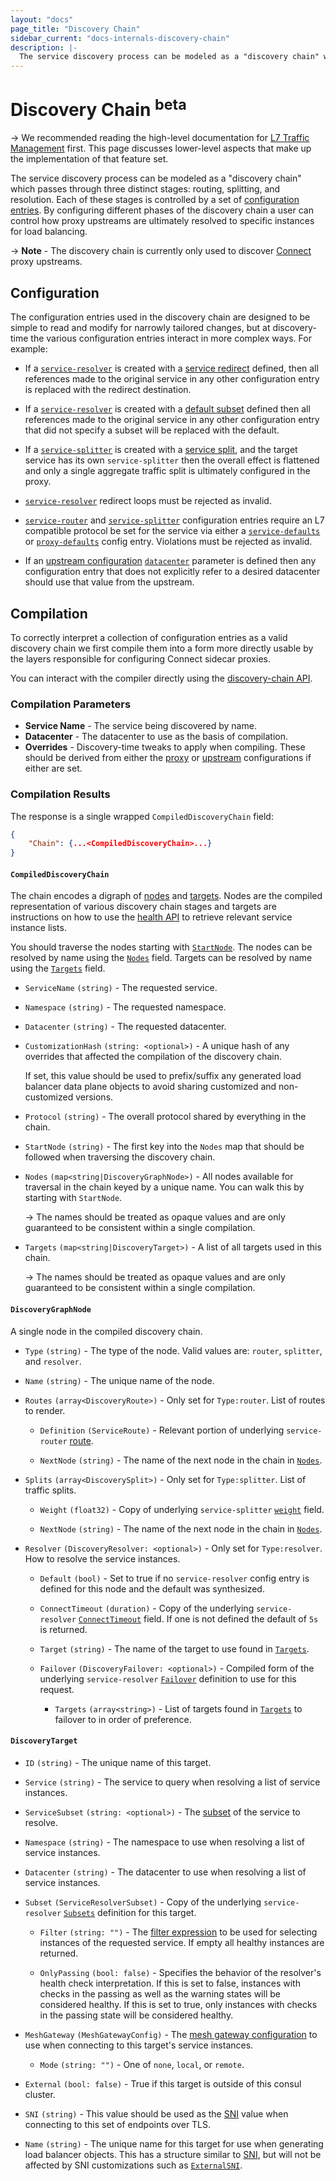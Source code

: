 ```yaml
---
layout: "docs"
page_title: "Discovery Chain"
sidebar_current: "docs-internals-discovery-chain"
description: |-
  The service discovery process can be modeled as a "discovery chain" which passes through three distinct stages: routing, splitting, and resolution. Each of these stages is controlled by a set of configuration entries.
---
```


# Discovery Chain <sup>beta</sup>

-> We recommended reading the high-level documentation for [L7 Traffic
Management](/docs/connect/l7-traffic-management.html) first. This page
discusses lower-level aspects that make up the implementation of that feature
set.

The service discovery process can be modeled as a "discovery chain" which
passes through three distinct stages: routing, splitting, and resolution. Each
of these stages is controlled by a set of [configuration
entries](/docs/agent/config_entries.html). By configuring different phases of
the discovery chain a user can control how proxy upstreams are ultimately
resolved to specific instances for load balancing.

-> **Note** - The discovery chain is currently only used to discover
[Connect](/docs/connect/index.html) proxy upstreams.

## Configuration

The configuration entries used in the discovery chain are designed to be simple
to read and modify for narrowly tailored changes, but at discovery-time the
various configuration entries interact in more complex ways. For example:

* If a [`service-resolver`](/docs/agent/config-entries/service-resolver.html)
  is created with a [service
  redirect](/docs/agent/config-entries/service-resolver.html#service) defined,
  then all references made to the original service in any other configuration
  entry is replaced with the redirect destination.

* If a [`service-resolver`](/docs/agent/config-entries/service-resolver.html)
  is created with a [default
  subset](/docs/agent/config-entries/service-resolver.html#defaultsubset)
  defined then all references made to the original service in any other
  configuration entry that did not specify a subset will be replaced with the
  default.

* If a [`service-splitter`](/docs/agent/config-entries/service-splitter.html)
  is created with a [service
  split](/docs/agent/config-entries/service-splitter.html#splits), and the target service has its
  own `service-splitter` then the overall effect is flattened and only a single 
  aggregate traffic split is ultimately configured in the proxy.

* [`service-resolver`](/docs/agent/config-entries/service-resolver.html)
  redirect loops must be rejected as invalid.

* [`service-router`](/docs/agent/config-entries/service-router.html) and
  [`service-splitter`](/docs/agent/config-entries/service-splitter.html)
  configuration entries require an L7 compatible protocol be set for the
  service via either a
  [`service-defaults`](/docs/agent/config-entries/service-defaults.html) or
  [`proxy-defaults`](/docs/agent/config-entries/proxy-defaults.html) config
  entry. Violations must be rejected as invalid.

* If an [upstream
  configuration](/docs/connect/registration/service-registration.html#upstream-configuration-reference)
  [`datacenter`](/docs/connect/registration/service-registration.html#datacenter)
  parameter is defined then any configuration entry that does not explicitly
  refer to a desired datacenter should use that value from the upstream.

## Compilation

To correctly interpret a collection of configuration entries as a valid
discovery chain we first compile them into a form more directly usable by the
layers responsible for configuring Connect sidecar proxies.

You can interact with the compiler directly using the [discovery-chain
API](/api/discovery-chain.html).

### Compilation Parameters

* **Service Name** - The service being discovered by name.
* **Datacenter** - The datacenter to use as the basis of compilation. 
* **Overrides** - Discovery-time tweaks to apply when compiling. These should
  be derived from either the
  [proxy](/docs/connect/registration/service-registration.html#complete-configuration-example)
  or
  [upstream](/docs/connect/registration/service-registration.html#upstream-configuration-reference)
  configurations if either are set.

### Compilation Results

The response is a single wrapped `CompiledDiscoveryChain` field:

```json
{
    "Chain": {...<CompiledDiscoveryChain>...}
}
```

#### `CompiledDiscoveryChain`

The chain encodes a digraph of [nodes](#discoverygraphnode) and
[targets](#discoverytarget). Nodes are the compiled representation of various
discovery chain stages and targets are instructions on how to use the [health
API](/api/health.html#list-nodes-for-connect-capable-service) to retrieve
relevant service instance lists.

You should traverse the nodes starting with [`StartNode`](#startnode). The
nodes can be resolved by name using the [`Nodes`](#nodes) field. Targets can be
resolved by name using the [`Targets`](#targets) field.

- `ServiceName` `(string)` - The requested service.
- `Namespace` `(string)` - The requested namespace.
- `Datacenter` `(string)` - The requested datacenter.

- `CustomizationHash` `(string: <optional>)` - A unique hash of any overrides
  that affected the compilation of the discovery chain.

    If set, this value should be used to prefix/suffix any generated load
    balancer data plane objects to avoid sharing customized and non-customized
    versions.

- `Protocol` `(string)` - The overall protocol shared by everything in the
  chain.

- `StartNode` `(string)` - The first key into the `Nodes` map that should be
  followed when traversing the discovery chain.

- `Nodes` `(map<string|DiscoveryGraphNode>)` - All nodes available for traversal in
  the chain keyed by a unique name. You can walk this by starting with
  `StartNode`.

    -> The names should be treated as opaque values and are only guaranteed to be
    consistent within a single compilation.

- `Targets` `(map<string|DiscoveryTarget>)` - A list of all targets used in this chain.

    -> The names should be treated as opaque values and are only guaranteed to be
    consistent within a single compilation.

#### `DiscoveryGraphNode`

A single node in the compiled discovery chain.

- `Type` `(string)` - The type of the node. Valid values are: `router`,
  `splitter`, and `resolver`.

- `Name` `(string)` - The unique name of the node.

- `Routes` `(array<DiscoveryRoute>)` - Only set for `Type:router`. List of routes to
  render.

  - `Definition` `(ServiceRoute)` - Relevant portion of underlying
    `service-router`
    [route](/docs/agent/config-entries/service-router.html#routes).

  - `NextNode` `(string)` - The name of the next node in the chain in [`Nodes`](#nodes).

- `Splits` `(array<DiscoverySplit>)` - Only set for `Type:splitter`. List of traffic
  splits.

  - `Weight` `(float32)` - Copy of underlying `service-splitter`
    [`weight`](/docs/agent/config-entries/service-splitter.html#weight) field.

  - `NextNode` `(string)` - The name of the next node in the chain in [`Nodes`](#nodes).

- `Resolver` `(DiscoveryResolver: <optional>)` - Only set for `Type:resolver`. How
  to resolve the service instances.

  - `Default` `(bool)` - Set to true if no `service-resolver` config entry is
    defined for this node and the default was synthesized.

  - `ConnectTimeout` `(duration)` - Copy of the underlying `service-resolver`
    [`ConnectTimeout`](/docs/agent/config-entries/service-resolver.html#connecttimeout)
    field. If one is not defined the default of `5s` is returned.

  - `Target` `(string)` - The name of the target to use found in [`Targets`](#targets).

  - `Failover` `(DiscoveryFailover: <optional>)` - Compiled form of the
    underlying `service-resolver`
    [`Failover`](/docs/agent/config-entries/service-resolver.html#failover)
    definition to use for this request.

    - `Targets` `(array<string>)` - List of targets found in
      [`Targets`](#targets) to failover to in order of preference.

#### `DiscoveryTarget`

- `ID` `(string)` - The unique name of this target.

- `Service` `(string)` - The service to query when resolving a list of service instances.

- `ServiceSubset` `(string: <optional>)` - The
  [subset](/docs/agent/config-entries/service-resolver.html#service-subsets) of
  the service to resolve.

- `Namespace` `(string)` - The namespace to use when resolving a list of service instances.

- `Datacenter` `(string)` - The datacenter to use when resolving a list of service instances.

- `Subset` `(ServiceResolverSubset)` - Copy of the underlying
  `service-resolver`
  [`Subsets`](/docs/agent/config-entries/service-resolver.html#subsets)
  definition for this target.

  - `Filter` `(string: "")` - The 
    [filter expression](/api/features/filtering.html) to be used for selecting
    instances of the requested service. If empty all healthy instances are
    returned.

  - `OnlyPassing` `(bool: false)` - Specifies the behavior of the resolver's
    health check interpretation. If this is set to false, instances with checks
    in the passing as well as the warning states will be considered healthy. If
    this is set to true, only instances with checks in the passing state will
    be considered healthy.

- `MeshGateway` `(MeshGatewayConfig)` - The [mesh gateway
  configuration](/docs/connect/mesh_gateway.html#connect-proxy-configuration)
  to use when connecting to this target's service instances.

  - `Mode` `(string: "")` - One of `none`, `local`, or `remote`.

- `External` `(bool: false)` - True if this target is outside of this consul cluster.

- `SNI` `(string)` - This value should be used as the
  [SNI](https://en.wikipedia.org/wiki/Server_Name_Indication) value when
  connecting to this set of endpoints over TLS.

- `Name` `(string)` - The unique name for this target for use when generating
  load balancer objects. This has a structure similar to [SNI](#sni), but will
  not be affected by SNI customizations such as
  [`ExternalSNI`](/docs/agent/config-entries/service-defaults.html#externalsni).
